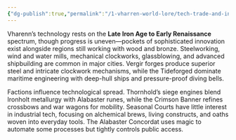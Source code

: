 ```yaml
---
{"dg-publish":true,"permalink":"/1-vharren-world-lore/tech-trade-and-infrastructure/technology/"}
---
```


Vharenn’s technology rests on the **Late Iron Age to Early Renaissance** spectrum, though progress is uneven—pockets of sophisticated innovation exist alongside regions still working with wood and bronze. Steelworking, wind and water mills, mechanical clockworks, glassblowing, and advanced shipbuilding are common in major cities. Vergir forges produce superior steel and intricate clockwork mechanisms, while the Tideforged dominate maritime engineering with deep-hull ships and pressure-proof diving bells.

Factions influence technological spread. Thornhold’s siege engines blend Ironholt metallurgy with Alabaster runes, while the Crimson Banner refines crossbows and war wagons for mobility. Seasonal Courts have little interest in industrial tech, focusing on alchemical brews, living constructs, and oaths woven into everyday tools. The Alabaster Concordat uses magic to automate some processes but tightly controls public access.